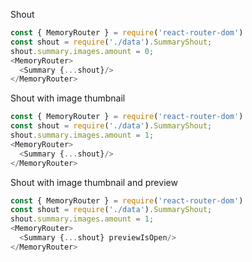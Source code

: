 Shout

```js
const { MemoryRouter } = require('react-router-dom')
const shout = require('./data').SummaryShout;
shout.summary.images.amount = 0;
<MemoryRouter>
  <Summary {...shout}/>
</MemoryRouter>
```

Shout with image thumbnail

```js
const { MemoryRouter } = require('react-router-dom')
const shout = require('./data').SummaryShout;
shout.summary.images.amount = 1;
<MemoryRouter>
  <Summary {...shout}/>
</MemoryRouter>
```

Shout with image thumbnail and preview

```js
const { MemoryRouter } = require('react-router-dom')
const shout = require('./data').SummaryShout;
shout.summary.images.amount = 1;
<MemoryRouter>
  <Summary {...shout} previewIsOpen/>
</MemoryRouter>
```
